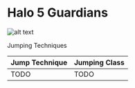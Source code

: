 # Halo 5 Guardians
![alt text](https://i.ytimg.com/vi/liHf0zeVhjw/maxresdefault.jpg) 

Jumping Techniques

Jump Technique | Jumping Class
------------ | ------------
TODO | TODO